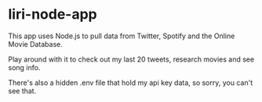# liri-node-app

This app uses Node.js to pull data from Twitter, Spotify and the Online Movie Database. 

Play around with it to check out my last 20 tweets, research movies and see song info. 

There's also a hidden .env file that hold my api key data, so sorry, you can't see that.